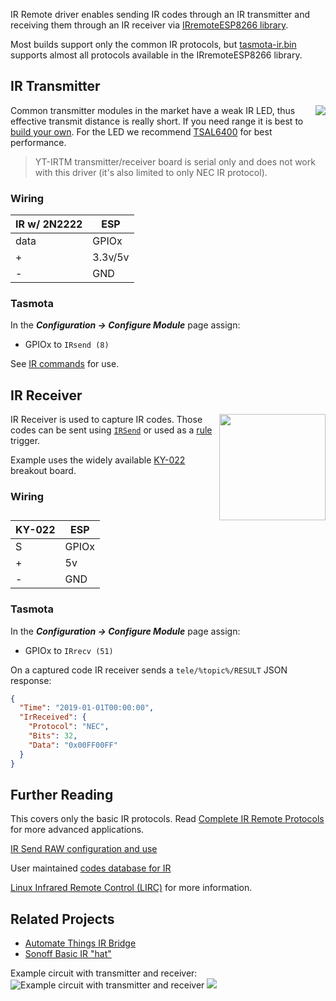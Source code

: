 IR Remote driver enables sending IR codes through an IR transmitter and receiving them through an IR receiver via [IRremoteESP8266 library](https://github.com/crankyoldgit/IRremoteESP8266).

Most builds support only the common IR protocols, but [tasmota-ir.bin](Tasmota-IR) supports almost all protocols available in the IRremoteESP8266 library.

## IR Transmitter
<img src="https://user-images.githubusercontent.com/5904370/68168682-e3cca780-ff69-11e9-928d-e1571a24a3ab.png" align=right></img>Common transmitter modules in the market have a weak IR LED, thus effective transmit distance is really short. If you need range it is best to [build your own](https://github.com/crankyoldgit/IRremoteESP8266/wiki#ir-sending). For the LED we recommend [TSAL6400](https://t.ly/8DX7N) for best performance.
> YT-IRTM transmitter/receiver board is serial only and does not work with this driver (it's also limited to only NEC IR protocol).


### Wiring
| IR w/ 2N2222   | ESP |
|---|---|
|data   |GPIOx   |
|+   | 3.3v/5v  |
|-  |GND    |

### Tasmota
In the **_Configuration -> Configure Module_** page assign:

- GPIOx to `IRsend (8)`   

See [IR commands](Commands.md#ir-remote) for use. 

## IR Receiver
<img src="https://user-images.githubusercontent.com/5904370/68152195-7443c180-ff43-11e9-95dc-0268d5e5dd3c.png" align=right width=170></img>

IR Receiver is used to capture IR codes. Those codes can be sent using [`IRSend`](Commands.md#irsend) or used as a [rule](Rules) trigger.   

Example uses the widely available [KY-022](https://arduinomodules.info/ky-022-infrared-receiver-module/) breakout board.

### Wiring
| KY-022   | ESP |
|---|---|
|S   |GPIOx   |
|+   | 5v  |
|-  |GND    |

### Tasmota
In the **_Configuration -> Configure Module_** page assign:

- GPIOx to `IRrecv (51)`   

On a captured code IR receiver sends a `tele/%topic%/RESULT` JSON response:

```json
{
  "Time": "2019-01-01T00:00:00",
  "IrReceived": {
    "Protocol": "NEC",
    "Bits": 32,
    "Data": "0x00FF00FF"
  }
}

```
## Further Reading
This covers only the basic IR protocols. Read [Complete IR Remote Protocols](Tasmota-IR) for more advanced applications.

[IR Send RAW configuration and use](IRSend-RAW-Encoding)

User maintained [codes database for IR](Codes-for-IR-Remotes)

[Linux Infrared Remote Control (LIRC)](http://www.lirc.org/) for more information. 

## Related Projects
- [Automate Things IR Bridge](https://templates.blakadder.com/automate_things_AT-IRBR_v14.html)
- [Sonoff Basic IR "hat"](https://github.com/altelch/SonoffIR)

Example circuit with transmitter and receiver:
![Example circuit with transmitter and receiver](https://user-images.githubusercontent.com/5904370/68167905-820b3e00-ff67-11e9-978f-d7108a179353.png)
![](_media/irremote-sheme.jpg)
